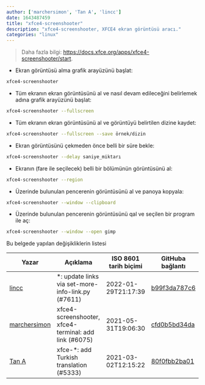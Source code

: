 ```yaml
---
author: ['marchersimon', 'Tan A', 'lincc']
date: 1643487459
title: "xfce4-screenshooter"
description: "xfce4-screenshooter, XFCE4 ekran görüntüsü aracı."
categories: "linux"
---
```

> Daha fazla bilgi: <https://docs.xfce.org/apps/xfce4-screenshooter/start>.

- Ekran görüntüsü alma grafik arayüzünü başlat:

```bash
xfce4-screenshooter
```

- Tüm ekranın ekran görüntüsünü al ve nasıl devam edileceğini belirlemek adına grafik arayüzünü başlat:

```bash
xfce4-screenshooter --fullscreen
```

- Tüm ekranın ekran görüntüsünü al ve görüntüyü belirtilen dizine kaydet:

```bash
xfce4-screenshooter --fullscreen --save örnek/dizin
```

- Ekran görüntüsünü çekmeden önce belli bir süre bekle:

```bash
xfce4-screenshooter --delay saniye_miktarı
```

- Ekranın (fare ile seçilecek) belli bir bölümünün görüntüsünü al:

```bash
xfce4-screenshooter --region
```

- Üzerinde bulunulan pencerenin görüntüsünü al ve panoya kopyala:

```bash
xfce4-screenshooter --window --clipboard
```

- Üzerinde bulunulan pencerenin görüntüsünü qal ve seçilen bir program ile aç:

```bash
xfce4-screenshooter --window --open gimp
```
Bu belgede yapılan değişikliklerin listesi


Yazar | Açıklama | ISO 8601 tarih biçimi | GitHuba bağlantı
------|-----|-----|-----
[lincc](mailto:46962923+blueskyson@users.noreply.github.com) | *: update links via set-more-info-link.py (#7611) | 2022-01-29T21:17:39 | [b99f3da787c6](https://github.com/tldr-pages/tldr/commit/b99f3da787c6f43a545b9cb5ebd8265b1367fbc4)
[marchersimon](mailto:50295997+marchersimon@users.noreply.github.com) | xfce4-screenshooter, xfce4-terminal: add link (#6075) | 2021-05-31T19:06:30 | [cfd0b5bd34da](https://github.com/tldr-pages/tldr/commit/cfd0b5bd34da972d7780b0b8580b3fb2af145607)
[Tan A](mailto:40173707+Yutyo@users.noreply.github.com) | xfce-*: add Turkish translation (#5333) | 2021-03-02T12:15:22 | [80f0fbb2ba01](https://github.com/tldr-pages/tldr/commit/80f0fbb2ba01e63ad3ea3a07bdaa45647f12f53d)

